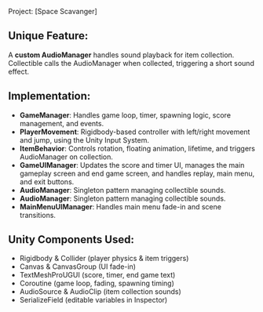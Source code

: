 Project: [Space Scavanger]

Unique Feature:
----------------
A **custom AudioManager** handles sound playback for item collection. Collectible calls the AudioManager when collected, triggering a short sound effect.

Implementation:
----------------
- **GameManager**: Handles game loop, timer, spawning logic, score management, and events.
- **PlayerMovement**: Rigidbody-based controller with left/right movement and jump, using the Unity Input System.
- **ItemBehavior**: Controls rotation, floating animation, lifetime, and triggers AudioManager on collection.
- **GameUIManager**: Updates the score and timer UI, manages the main gameplay screen and end game screen, and handles replay, main menu, and exit buttons.
- **AudioManager**: Singleton pattern managing collectible sounds.
- **AudioManager**: Singleton pattern managing collectible sounds.
- **MainMenuUIManager**: Handles main menu fade-in and scene transitions.

Unity Components Used:
----------------------
- Rigidbody & Collider (player physics & item triggers)
- Canvas & CanvasGroup (UI fade-in)
- TextMeshProUGUI (score, timer, end game text)
- Coroutine (game loop, fading, spawning timing)
- AudioSource & AudioClip (item collection sounds)
- SerializeField (editable variables in Inspector)
